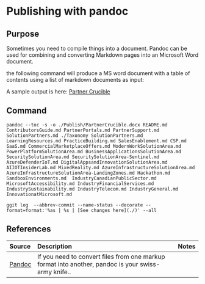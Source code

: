 # Publishing with pandoc

## Purpose

Sometimes you need to compile things into a document. Pandoc can be used for combining and converting Markdown pages into an Microsoft Word document.

the following command will produce a MS word document with a table of contents using a list of markdown documents as input:

A sample output is here: [Partner Crucible](./PartnerCrucible.docx)

## Command
```
pandoc --toc -s -o ./Publish/PartnerCrucible.docx README.md ContributorsGuide.md PartnerPortals.md PartnerSupport.md SolutionPartners.md ./Taxonomy SolutionPartners.md LearningResources.md PracticeBuilding.md SalesEnablement.md CSP.md SaaS.md CommercialMarketplaceOffers.md ModernWorkSolutionArea.md PowerPlatformSolutionArea.md BusinessApplicationsSolutionArea.md SecuritySolutionArea.md SecuritySolutionArea-Sentinel.md  AzureDefenderIoT.md DigitalAppsandInnovationSolutionArea.md AIIOTInsiderLab.md MixedReality.md AzureInfrastructureSolutionArea.md  AzureInfrastructureSolutionArea-LandingZones.md Hackathon.md SandboxEnvironments.md  IndustryCanadianPublicSector.md MicrosoftAccessibility.md IndustryFinancialServices.md IndustrySustainability.md IndustryTelecom.md IndustryGeneral.md InnovationatMicrosoft.md 
```
```
ggit log  --abbrev-commit --name-status --decorate --format=format:'%as | %s | [See changes here](./)' --all 
```
## References


Source | Description | Notes
:----- | :-----  | :-----
[Pandoc](https://pandoc.org/) | If you need to convert files from one markup format into another, pandoc is your swiss-army knife..

